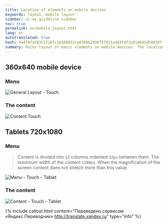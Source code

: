 ```yaml
---
title: Location of elements on mobile devices
keywords: layout, mobile layout
sidebar: ui-ux-guideline_sidebar
toc: true
permalink: en/mobile_layout.html
lang: en
autotranslated: true
hash: 4a474fa583c17187c16568832ce6766b293675fd21add3fdf3c018691d5403df
summary: Rules layout of basic elements on mobile devices. The location menus and content on tablets and smartphones.
---
```


## 360x640 mobile device

### Menu

![General Layout - Touch](/images/pages/guides/ui-ux-guideline/uiuxg_mobile_layout/1.png)

### The content

![Content Touch](/images/pages/guides/ui-ux-guideline/uiuxg_mobile_layout/2.png)

## Tablets 720x1080

### Menu

>Content is divided into `12` columns indented `32px` between them. The maximum width of the content `1280px`. When the magnification of the screen content does not stretch more than this value.

![Menu - Touch - Tablet](/images/pages/guides/ui-ux-guideline/uiuxg_mobile_layout/3.png)

### The content

![Content - Touch - Tablet](/images/pages/guides/ui-ux-guideline/uiuxg_mobile_layout/4.png)



{% include callout.html content="Переведено сервисом «Яндекс.Переводчик» <http://translate.yandex.ru>" type="info" %}